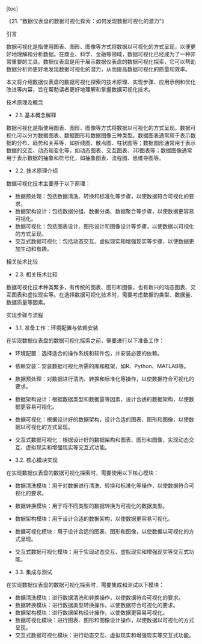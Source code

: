 
[toc]                    
                
                
《21. "数据仪表盘的数据可视化探索：如何发现数据可视化的潜力"》

引言

数据可视化是指使用图表、图形、图像等方式将数据以可视化的方式呈现，以便更好地理解和分析数据。在商业、科学、金融等领域，数据可视化已经成为了一种非常重要的工具。数据仪表盘是用于展示数据仪表盘的数据可视化探索，它可以帮助数据分析师更好地发现数据可视化的潜力，从而提高数据可视化的质量和效率。

本文将介绍数据仪表盘的数据可视化探索的技术原理、实现步骤、应用示例和优化改进等内容，旨在帮助读者更好地理解和掌握数据可视化技术。

技术原理及概念

- 2.1. 基本概念解释

数据可视化是指使用图表、图形、图像等方式将数据以可视化的方式呈现。数据可视化可以分为数据图表、数据图形和数据图像三种类型。数据图表通常用于表示数据的分布、趋势和关系等，如折线图、散点图、柱状图等；数据图形通常用于表示数据的交互、动态和变化等，如动态图表、交互图表、3D图表等；数据图像通常用于表示数据的抽象和符号化，如抽象图表、流程图、思维导图等。

- 2.2. 技术原理介绍

数据可视化技术主要基于以下原理：

- 数据预处理：包括数据清洗、转换和标准化等步骤，以使数据符合可视化的要求。
- 数据架构设计：包括数据分组、数据分类、数据聚合等步骤，以使数据更容易可视化。
- 数据可视化：包括图表设计、图形设计和图像设计等步骤，以使数据以可视化的方式呈现。
- 交互式数据可视化：包括动态交互、虚拟现实和增强现实等步骤，以使数据更加生动和有趣。

相关技术比较

- 2.3. 相关技术比较

数据可视化技术种类繁多，有传统的图表、图形和图像，也有新兴的动态图表、交互图表和虚拟现实等。在选择数据可视化技术时，需要考虑数据的类型、数据量、数据质量等因素。

实现步骤与流程

- 3.1. 准备工作：环境配置与依赖安装

在实现数据仪表盘的数据可视化探索之前，需要进行以下准备工作：

- 环境配置：选择适合的操作系统和软件包，并安装必要的依赖。
- 依赖安装：安装数据可视化所需的库和框架，如R、Python、MATLAB等。
- 数据预处理：对数据进行清洗、转换和标准化等操作，以使数据符合可视化的要求。
- 数据架构设计：根据数据类型和数据量等因素，设计合适的数据架构，以使数据更容易可视化。
- 数据可视化：根据设计好的数据架构，设计合适的图表、图形和图像，以使数据以可视化的方式呈现。
- 交互式数据可视化：根据设计好的数据架构和图表、图形和图像，实现动态交互、虚拟现实和增强现实等交互式功能。

- 3.2. 核心模块实现

在实现数据仪表盘的数据可视化探索时，需要使用以下核心模块：

- 数据清洗模块：用于对数据进行清洗、转换和标准化等操作，以使数据符合可视化的要求。
- 数据转换模块：用于将不同类型的数据转换为可视化的数据类型。
- 数据架构模块：用于设计合适的数据架构，以使数据更容易可视化。
- 数据可视化模块：用于设计合适的图表、图形和图像，以使数据以可视化的方式呈现。
- 交互式数据可视化模块：用于实现动态交互、虚拟现实和增强现实等交互式功能。

- 3.3. 集成与测试

在实现数据仪表盘的数据可视化探索时，需要集成和测试以下模块：

- 数据清洗模块：进行数据清洗和转换操作，以使数据符合可视化的要求。
- 数据转换模块：进行数据类型转换操作，以使数据符合可视化的要求。
- 数据架构模块：进行数据架构设计操作，以使数据更容易可视化。
- 数据可视化模块：进行图表、图形和图像设计操作，以使数据以可视化的方式呈现。
- 交互式数据可视化模块：进行动态交互、虚拟现实和增强现实等交互式功能。


